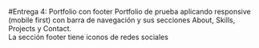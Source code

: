 #Entrega 4: Portfolio con footer
Portfolio de prueba aplicando responsive (mobile first) con barra de navegación y sus secciones About, Skills, Projects y Contact.  
La sección footer tiene iconos de redes sociales

